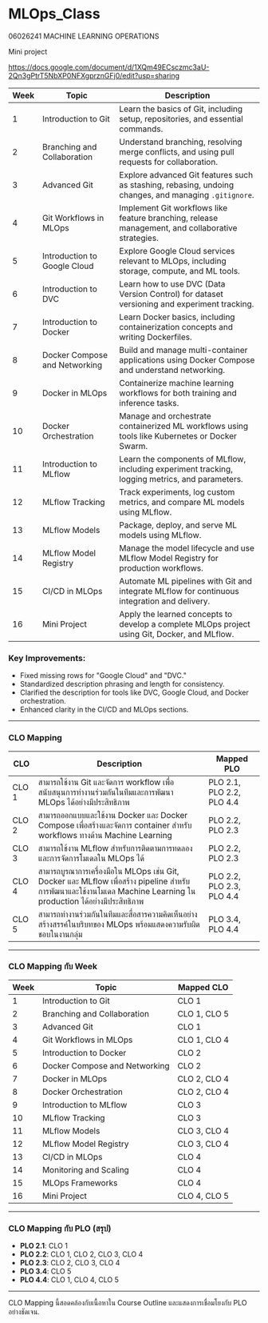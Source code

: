 # MLOps_Class
  06026241 MACHINE LEARNING OPERATIONS

Mini project

https://docs.google.com/document/d/1XQm49ECsczmc3aU-2Qn3gPtrT5NbXP0NFXgprznGFj0/edit?usp=sharing


| **Week** | **Topic**                           | **Description**                                                                                     |
|----------|-------------------------------------|-----------------------------------------------------------------------------------------------------|
| 1        | Introduction to Git                | Learn the basics of Git, including setup, repositories, and essential commands.                   |
| 2        | Branching and Collaboration        | Understand branching, resolving merge conflicts, and using pull requests for collaboration.       |
| 3        | Advanced Git                       | Explore advanced Git features such as stashing, rebasing, undoing changes, and managing `.gitignore`. |
| 4        | Git Workflows in MLOps             | Implement Git workflows like feature branching, release management, and collaborative strategies. |
| 5        | Introduction to Google Cloud       | Explore Google Cloud services relevant to MLOps, including storage, compute, and ML tools.        |
| 6        | Introduction to DVC                | Learn how to use DVC (Data Version Control) for dataset versioning and experiment tracking.       |
| 7        | Introduction to Docker             | Learn Docker basics, including containerization concepts and writing Dockerfiles.                 |
| 8        | Docker Compose and Networking      | Build and manage multi-container applications using Docker Compose and understand networking.     |
| 9        | Docker in MLOps                    | Containerize machine learning workflows for both training and inference tasks.                    |
| 10       | Docker Orchestration               | Manage and orchestrate containerized ML workflows using tools like Kubernetes or Docker Swarm.   |
| 11       | Introduction to MLflow             | Learn the components of MLflow, including experiment tracking, logging metrics, and parameters.  |
| 12       | MLflow Tracking                    | Track experiments, log custom metrics, and compare ML models using MLflow.                       |
| 13       | MLflow Models                      | Package, deploy, and serve ML models using MLflow.                                                |
| 14       | MLflow Model Registry              | Manage the model lifecycle and use MLflow Model Registry for production workflows.                |
| 15       | CI/CD in MLOps                     | Automate ML pipelines with Git and integrate MLflow for continuous integration and delivery.     |
| 16       | Mini Project                       | Apply the learned concepts to develop a complete MLOps project using Git, Docker, and MLflow.    |

### Key Improvements:
- Fixed missing rows for "Google Cloud" and "DVC."
- Standardized description phrasing and length for consistency.
- Clarified the description for tools like DVC, Google Cloud, and Docker orchestration.
- Enhanced clarity in the CI/CD and MLOps sections.


---

### **CLO Mapping**

| **CLO** | **Description**                                                                                                                                                                | **Mapped PLO**               |
|---------|--------------------------------------------------------------------------------------------------------------------------------------------------------------------------------|------------------------------|
| CLO 1   | สามารถใช้งาน Git และจัดการ workflow เพื่อสนับสนุนการทำงานร่วมกันในทีมและการพัฒนา MLOps ได้อย่างมีประสิทธิภาพ                                                               | PLO 2.1, PLO 2.2, PLO 4.4   |
| CLO 2   | สามารถออกแบบและใช้งาน Docker และ Docker Compose เพื่อสร้างและจัดการ container สำหรับ workflows ทางด้าน Machine Learning                                                     | PLO 2.2, PLO 2.3            |
| CLO 3   | สามารถใช้งาน MLflow สำหรับการติดตามการทดลองและการจัดการโมเดลใน MLOps ได้                                                                                                     | PLO 2.2, PLO 2.3            |
| CLO 4   | สามารถบูรณาการเครื่องมือใน MLOps เช่น Git, Docker และ MLflow เพื่อสร้าง pipeline สำหรับการพัฒนาและใช้งานโมเดล Machine Learning ใน production ได้อย่างมีประสิทธิภาพ        | PLO 2.2, PLO 2.3, PLO 4.4   |
| CLO 5   | สามารถทำงานร่วมกันในทีมและสื่อสารความคิดเห็นอย่างสร้างสรรค์ในบริบทของ MLOps พร้อมแสดงความรับผิดชอบในงานกลุ่ม                                                                | PLO 3.4, PLO 4.4            |

---

### **CLO Mapping กับ Week**

| **Week** | **Topic**                          | **Mapped CLO**       |
|----------|------------------------------------|----------------------|
| 1        | Introduction to Git               | CLO 1               |
| 2        | Branching and Collaboration       | CLO 1, CLO 5        |
| 3        | Advanced Git                      | CLO 1               |
| 4        | Git Workflows in MLOps            | CLO 1, CLO 4        |
| 5        | Introduction to Docker            | CLO 2               |
| 6        | Docker Compose and Networking     | CLO 2               |
| 7        | Docker in MLOps                   | CLO 2, CLO 4        |
| 8        | Docker Orchestration              | CLO 2, CLO 4        |
| 9        | Introduction to MLflow            | CLO 3               |
| 10       | MLflow Tracking                   | CLO 3               |
| 11       | MLflow Models                     | CLO 3, CLO 4        |
| 12       | MLflow Model Registry             | CLO 3, CLO 4        |
| 13       | CI/CD in MLOps                    | CLO 4               |
| 14       | Monitoring and Scaling            | CLO 4               |
| 15       | MLOps Frameworks                  | CLO 4               |
| 16       | Mini Project                      | CLO 4, CLO 5        |

---

### **CLO Mapping กับ PLO (สรุป)**

- **PLO 2.1**: CLO 1  
- **PLO 2.2**: CLO 1, CLO 2, CLO 3, CLO 4  
- **PLO 2.3**: CLO 2, CLO 3, CLO 4  
- **PLO 3.4**: CLO 5  
- **PLO 4.4**: CLO 1, CLO 4, CLO 5  

---

CLO Mapping นี้สอดคล้องกับเนื้อหาใน Course Outline และแสดงการเชื่อมโยงกับ PLO อย่างชัดเจน.